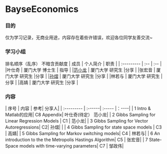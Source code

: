 # BayseEconomics



### 目的

仅为学习记录，无商业用途，内容存在着些许错误，欢迎各位同学友善交流~


### 学习小组

排名顺序（乱序） 不暗含贡献度
| 成员       | 个人简介 |  职责 | 
| :--------- | :-- |   :-- | 
|叶仕奇 | 厦门大学 博士生 | 指导 | 
|[范小龙](https://www.cnblogs.com/RankFan/)	| 厦门大学 研究生	|分享 | 
|张宏音	| 厦门大学 研究生	|分享 | 
|[孙熠](https://github.com/Alysonny)	| 厦门大学 研究生	|分享 | 
|林若与	| 厦门大学 研究生	|分享 | 
|高婧	| 厦门大学 研究生	|分享 | 


### 内容

| 序号       | 	内容	| 参考| 	分享人| 
| :--------- | :------| :----- |：----| 
| 1	Intro & Matlab的应用| 	C8 Appendix| 	叶仕奇(待定） 范小龙| 
| 2	Gibbs Sampling for Linear Regression Models	| C1	| 范小龙| 
| 3	Gibbs Sampling for Vector Autoregressions| 	C2| 	孙熠| | 
| 4	Gibbs Sampling for state space models	| C3	| 高婧| 
| 5	Gibbs Sampling for Markov switching models| 	C4	| 林若与| 
| 6	An introduction to the the Metropolis Hastings Algorithm| 	C5	| 张宏音| 
| 7	State-Space models with time-varying parameters| 	C7	| 邹政伟| 
